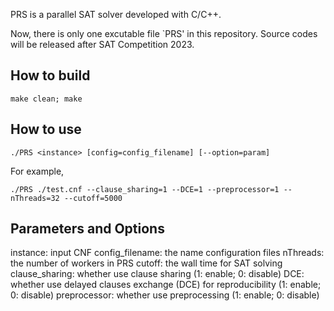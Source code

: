 PRS is a parallel SAT solver developed with C/C++.

Now, there is only one excutable file `PRS' in this repository.
Source codes will be released after SAT Competition 2023.


## How to build
```
make clean; make
```

## How to use
```
./PRS <instance> [config=config_filename] [--option=param]
```

For example,

```
./PRS ./test.cnf --clause_sharing=1 --DCE=1 --preprocessor=1 --nThreads=32 --cutoff=5000
```

## Parameters and Options
instance:           input CNF
config_filename:    the name configuration files
nThreads:           the number of workers in PRS
cutoff:             the wall time for SAT solving 
clause_sharing:     whether use clause sharing (1: enable;  0: disable)
DCE:                whether use delayed clauses exchange (DCE) for reproducibility (1: enable;  0: disable)
preprocessor:       whether use preprocessing (1: enable;  0: disable)
